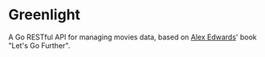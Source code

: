 # Greenlight

A Go RESTful API for managing movies data, based on [Alex Edwards](https://www.alexedwards.net/)' book "Let's Go Further".
